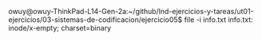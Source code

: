 owuy@owuy-ThinkPad-L14-Gen-2a:~/github/lnd-ejercicios-y-tareas/ut01-ejercicios/03-sistemas-de-codificacion/ejercicio05$ file -i info.txt 
info.txt: inode/x-empty; charset=binary
